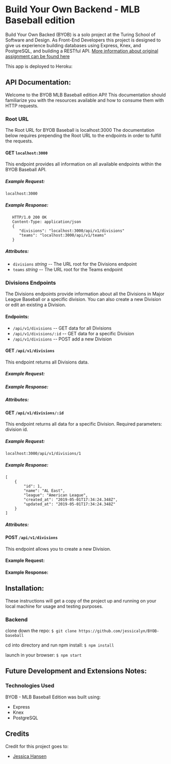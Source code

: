 # Build Your Own Backend - MLB Baseball edition

Build Your Own Backed (BYOB) is a solo project at the Turing School of Software and Design. As Front-End Developers this project is designed to give us experience building databases using Express, Knex, and PostgreSQL, and building a RESTful API. [More information about original assignment can be found here](http://frontend.turing.io/projects/build-your-own-backend.html)

This app is deployed to Heroku:

## API Documentation:

Welcome to the BYOB MLB Baseball edition API! This documentation should familiarize you with the resources available and how to consume them with HTTP requests. 

### Root URL
The Root URL for BYOB Baseball is localhost:3000 The documentation below requires prepending the Root URL to the endpoints in order to fulfill the requests.

#### GET ```localhost:3000```
This endpoint provides all information on all available endpoints within the BYOB Baseball API.

##### Example Request:
```localhost:3000```

##### Example Response:
```
   HTTP/1.0 200 OK
   Content-Type: application/json
   {
      "divisions": "localhost:3000/api/v1/divisions"
      "teams": "localhost:3000/api/v1/teams"
   } 
   ```
##### Attributes:
- ```divisions``` *string* -- The URL root for the Divisions endpoint
- ```teams``` *string* -- The URL root for the Teams endpoint

### Divisions Endpoints
The Divisions endpoints provide information about all the Divisions in Major League Baseball or a specific division. You can also create a new Division or edit an existing a Division.

#### Endpoints:
- ```/api/v1/divisions``` -- GET data for all Divisions
- ```/api/v1/divisions/:id``` -- GET data for a specific Division 
- ```/api/v1/divisions``` -- POST add a new Division

#### GET ```/api/v1/divisions```
This endpoint returns all Divisions data.

##### Example Request:

##### Example Response:

##### Attributes:

#### GET ```/api/v1/divisions/:id```
This endpoint returns all data for a specific Division. Required parameters: division id.

##### Example Request:
```localhost:3000/api/v1/divisions/1```

##### Example Response:
```
[
    {
        "id": 1,
        "name": "AL East",
        "league": "American League",
        "created_at": "2019-05-01T17:34:24.348Z",
        "updated_at": "2019-05-01T17:34:24.348Z"
    }
]
```

##### Attributes:

#### POST ```/api/v1/divisions```
This endpoint allows you to create a new Division.

#### Example Request:


#### Example Response:

## Installation:

These instructions will get a copy of the project up and running on your local machine for usage and testing purposes.

### Backend
clone down the repo: ```$ git clone https://github.com/jessicalyn/BYOB-baseball```

cd into directory and run npm install: ``` $ npm install ```

launch in your browser: ``` $ npm start ```

## Future Development and Extensions Notes:


### Technologies Used
BYOB - MLB Baseball Edition was built using: 
- Express
- Knex
- PostgreSQL

## Credits
Credit for this project goes to: 
- [Jessica Hansen](https://github.com/jessicalyn)
